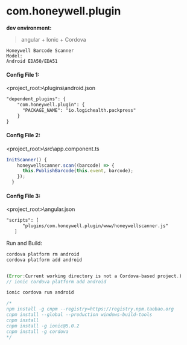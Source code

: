 # com.honeywell.plugin

**dev environment:**  
>  angular + Ionic  +	Cordova  

	Honeywell Barcode Scanner  
	Model:  
	Android EDA50/EDA51  
	
	
	
	
#### Config File 1:  
<project_root>\plugins\android.json
```xml
"dependent_plugins": {
    "com.honeywell.plugin": {
      "PACKAGE_NAME": "io.logichealth.packpress"
    }
}
```

#### Config File 2:  
<project_root>\src\app.component.ts
```javascript
InitScanner() {
    honeywellscanner.scan((barcode) => {
      this.PublishBarcode(this.event, barcode);
    });
  }
```

#### Config File 3:  
<project_root>\angular.json
```xml
"scripts": [
      "plugins/com.honeywell.plugin/www/honeywellscanner.js"
   ]
```

Run and Build:
```javascript
cordova platform rm android 
cordova platform add android 


(Error:Current working directory is not a Cordova-based project.) 
// ionic cordova platform add android 

ionic cordova run android

/*
npm install -g cnpm --registry=https://registry.npm.taobao.org
cnpm install --global --production windows-build-tools   
cnpm install  
cnpm install -g ionic@5.0.2
cnpm install -g cordova
*/
